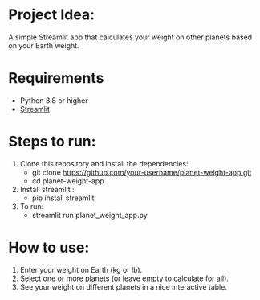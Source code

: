 

# Project Idea: 
A simple Streamlit app that calculates your weight on other planets based on your Earth weight.

# Requirements
- Python 3.8 or higher
- [Streamlit](https://streamlit.io/)

# Steps to run:
1. Clone this repository and install the dependencies:
   - git clone https://github.com/your-username/planet-weight-app.git
   - cd planet-weight-app
2. Install streamlit :
   - pip install streamlit
3. To run:
   - streamlit run planet_weight_app.py

# How to use:
1. Enter your weight on Earth (kg or lb).
2. Select one or more planets (or leave empty to calculate for all).
3. See your weight on different planets in a nice interactive table.